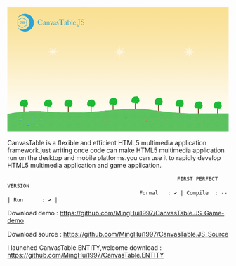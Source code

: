![image](https://raw.githubusercontent.com/MingHui1997/CanvasTable.JS/main/splash.png)

CanvasTable is a flexible and efficient HTML5 multimedia application framework.just writing once code can make HTML5 multimedia application run on the desktop and mobile platforms.you can use it to rapidly develop HTML5 multimedia application and game application.

                                                          FIRST PERFECT VERSION
                                              Formal   : ✔ | Compile  : -- | Run      : ✔ |



Download demo : https://github.com/MingHui1997/CanvasTable.JS-Game-demo

Download source : https://github.com/MingHui1997/CanvasTable.JS_Source


I launched CanvasTable.ENTITY,welcome download : https://github.com/MingHui1997/CanvasTable.ENTITY
